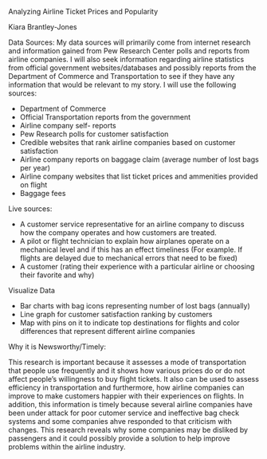 Analyzing Airline Ticket Prices and Popularity

Kiara Brantley-Jones

Data Sources: My data sources will primarily come from internet research and information gained from Pew Research Center polls and reports from airline companies. I will also seek information regarding airline statistics from official government websites/databases and possibly reports from the Department of Commerce and Transportation to see if they have any information that would be relevant to my story. I will use the following sources:


* Department of Commerce
* Official Transportation reports from the government
* Airline company self- reports
* Pew Research polls for customer satisfaction
* Credible websites that rank airline companies based on customer satisfaction
* Airline company reports on baggage claim (average number of lost bags per year)
* Airline company websites that list ticket prices and ammenities provided on flight
* Baggage fees


Live sources:
* A customer service representative for an airline company to discuss how the company operates and how customers are treated.
* A pilot or flight technician to explain how airplanes operate on a mechanical level and if this has an effect timeliness (For example. If flights are delayed due to mechanical errors that need to be fixed)
* A customer (rating their experience with a particular airline or choosing their favorite and why)


Visualize Data
* Bar charts with bag icons representing number of lost bags (annually)
* Line graph for customer satisfaction ranking by customers
* Map with pins on it to indicate top destinations for flights and color differences that represent different airline companies


Why it is Newsworthy/Timely:

This research is important because it assesses a mode of transportation that people use frequently and it shows how various prices do or do not affect people’s willingness to buy flight tickets. It also can be used to assess efficiency in transportation and furthermore, how airline companies can improve to make customers happier with their experiences on flights. In addition, this information is timely because several airline companies have been under attack for poor cutomer service and ineffective bag check systems and some companies ahve responded to that criticism with changes. This research reveals why some companies may be disliked by passengers and it could possibly provide a solution to help improve problems within the airline industry.

